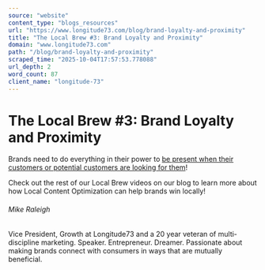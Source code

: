 ```yaml
---
source: "website"
content_type: "blogs_resources"
url: "https://www.longitude73.com/blog/brand-loyalty-and-proximity"
title: "The Local Brew #3: Brand Loyalty and Proximity"
domain: "www.longitude73.com"
path: "/blog/brand-loyalty-and-proximity"
scraped_time: "2025-10-04T17:57:53.778088"
url_depth: 2
word_count: 87
client_name: "longitude-73"
---
```


# The Local Brew #3: Brand Loyalty and Proximity

Brands need to do everything in their power to [be present when their customers or potential customers are looking for them](/blog/the-local-brew-52-tips-for-winning-when-businesses-and-customers-have-their-own-agendas)!

Check out the rest of our Local Brew videos on our blog to learn more about how Local Content Optimization can help brands win locally!  

###### Mike Raleigh

Vice President, Growth at Longitude73 and a 20 year veteran of multi-discipline marketing. Speaker. Entrepreneur. Dreamer. Passionate about making brands connect with consumers in ways that are mutually beneficial.